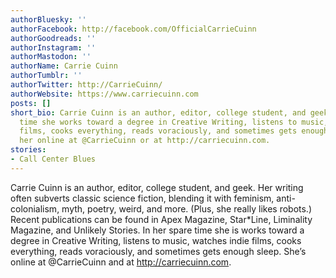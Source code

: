 ```yaml
---
authorBluesky: ''
authorFacebook: http://facebook.com/OfficialCarrieCuinn
authorGoodreads: ''
authorInstagram: ''
authorMastodon: ''
authorName: Carrie Cuinn
authorTumblr: ''
authorTwitter: http://CarrieCuinn/
authorWebsite: https://www.carriecuinn.com
posts: []
short_bio: Carrie Cuinn is an author, editor, college student, and geek. In her spare
  time she works toward a degree in Creative Writing, listens to music, watches indie
  films, cooks everything, reads voraciously, and sometimes gets enough sleep. Find
  her online at @CarrieCuinn or at http://carriecuinn.com.
stories:
- Call Center Blues
---
```


Carrie Cuinn is an author, editor, college student, and geek. Her writing often subverts classic science fiction, blending it with feminism, anti-colonialism, myth, poetry, weird, and more. (Plus, she really likes robots.) Recent publications can be found in Apex Magazine, Star*Line, Liminality Magazine, and Unlikely Stories.
In her spare time she is works toward a degree in Creative Writing, listens to music, watches indie films, cooks everything, reads voraciously, and sometimes gets enough sleep. She’s online at @CarrieCuinn and at http://carriecuinn.com.